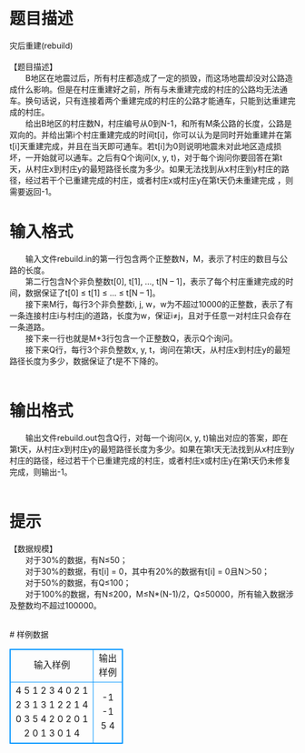 # 

 
 # 题目描述 
<p>
灾后重建(rebuild)<br><br>【题目描述】<br>　　B地区在地震过后，所有村庄都造成了一定的损毁，而这场地震却没对公路造成什么影响。但是在村庄重建好之前，所有与未重建完成的村庄的公路均无法通车。换句话说，只有连接着两个重建完成的村庄的公路才能通车，只能到达重建完成的村庄。<br>　　给出B地区的村庄数N，村庄编号从0到N-1，和所有M条公路的长度，公路是双向的。并给出第i个村庄重建完成的时间t[i]，你可以认为是同时开始重建并在第t[i]天重建完成，并且在当天即可通车。若t[i]为0则说明地震未对此地区造成损坏，一开始就可以通车。之后有Q个询问(x, y, t)，对于每个询问你要回答在第t天，从村庄x到村庄y的最短路径长度为多少。如果无法找到从x村庄到y村庄的路径，经过若干个已重建完成的村庄，或者村庄x或村庄y在第t天仍未重建完成 ，则需要返回-1。<br></p> 

 
 # 输入格式 
<p>
　　输入文件rebuild.in的第一行包含两个正整数N，M，表示了村庄的数目与公路的长度。<br>　　第二行包含N个非负整数t[0], t[1], …, t[N – 1]，表示了每个村庄重建完成的时间，数据保证了t[0] ≤ t[1] ≤ … ≤ t[N – 1]。<br>　　接下来M行，每行3个非负整数i, j, w，w为不超过10000的正整数，表示了有一条连接村庄i与村庄j的道路，长度为w，保证i≠j，且对于任意一对村庄只会存在一条道路。<br>　　接下来一行也就是M+3行包含一个正整数Q，表示Q个询问。<br>　　接下来Q行，每行3个非负整数x, y, t，询问在第t天，从村庄x到村庄y的最短路径长度为多少，数据保证了t是不下降的。<br><br></p> 

 
 # 输出格式 
<p>
　　输出文件rebuild.out包含Q行，对每一个询问(x, y, t)输出对应的答案，即在第t天，从村庄x到村庄y的最短路径长度为多少。如果在第t天无法找到从x村庄到y村庄的路径，经过若干个已重建完成的村庄，或者村庄x或村庄y在第t天仍未修复完成，则输出-1。<br><br></p> 

 
 # 提示 
<p>
【数据规模】<br>　　对于30%的数据，有N≤50；<br>　　对于30%的数据，有t[i] = 0，其中有20%的数据有t[i] = 0且N＞50；<br>　　对于50%的数据，有Q≤100；<br>　　对于100%的数据，有N≤200，M≤N*(N-1)/2，Q≤50000，所有输入数据涉及整数均不超过100000。<br><br></p> 
# 样例数据
<style>
        table,table tr th, table tr td { border:1px solid #0094ff; }
        table { width: 200px; min-height: 25px; line-height: 25px; text-align: center; border-collapse: collapse;}   
    </style>
<table>
	<tr>
		<td>输入样例</td>
		<td>输出样例</td>
	</tr>
<tr><td>4 5
1 2 3 4
0 2 1
2 3 1
3 1 2
2 1 4
0 3 5
4
2 0 2
0 1 2
0 1 3
0 1 4


</td><td>-1
-1
5
4
</td></tr></table>
